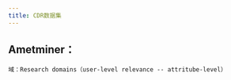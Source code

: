 ```yaml
---
title: CDR数据集
---
```


## Ametminer：
    域：Research domains（user-level relevance -- attritube-level）
##
